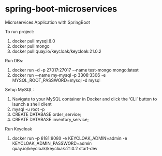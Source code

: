 # spring-boot-microservices
Microservices Application with SpringBoot


To run project:
1. docker pull mysql:8.0
2. docker pull mongo
3. docker pull quay.io/keycloak/keycloak:21.0.2

Run DBs:
1. docker run -d -p 27017:27017 --name test-mongo mongo:latest
2. docker run --name my-mysql -p 3306:3306 -e MYSQL_ROOT_PASSWORD=mysql -d mysql

Setup MySQL:
1. Navigate to your MySQL container in Docker and click the ‘CLI’ button to launch a shell client
2. mysql -u root -p
3. CREATE DATABASE order_service;
4. CREATE DATABASE inventory_service;

Run Keycloak
1. docker run -p 8181:8080 -e KEYCLOAK_ADMIN=admin -e KEYCLOAK_ADMIN_PASSWORD=admin quay.io/keycloak/keycloak:21.0.2 start-dev
